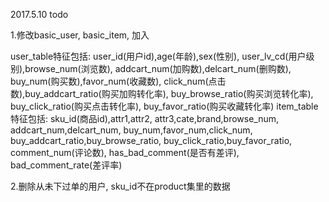 2017.5.10 todo

1.修改basic_user, basic_item, 加入

user_table特征包括:
user_id(用户id),age(年龄),sex(性别),
user_lv_cd(用户级别),browse_num(浏览数),
addcart_num(加购数),delcart_num(删购数),
buy_num(购买数),favor_num(收藏数),
click_num(点击数),buy_addcart_ratio(购买加购转化率),
buy_browse_ratio(购买浏览转化率),
buy_click_ratio(购买点击转化率),
buy_favor_ratio(购买收藏转化率)
item_table特征包括:
sku_id(商品id),attr1,attr2,
attr3,cate,brand,browse_num,
addcart_num,delcart_num,
buy_num,favor_num,click_num,
buy_addcart_ratio,buy_browse_ratio,
buy_click_ratio,buy_favor_ratio,
comment_num(评论数),
has_bad_comment(是否有差评),
bad_comment_rate(差评率)



2.删除从未下过单的用户, sku_id不在product集里的数据
